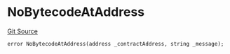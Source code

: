 # NoBytecodeAtAddress
[Git Source](https://github.com/thrackle-io/tron/blob/f201d50818b608b30301a670e76c0b866af89050/src/client/token/handler/diamond/HandlerDiamondLib.sol)


```solidity
error NoBytecodeAtAddress(address _contractAddress, string _message);
```

